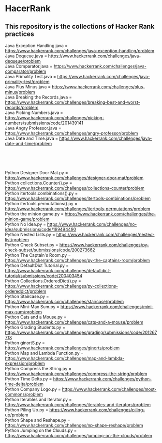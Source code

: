 # HacerRank
## This repository is the collections of Hacker Rank practices


Java Exception Handling.java = https://www.hackerrank.com/challenges/java-exception-handling/problem<br>
Java Dequeue.java = https://www.hackerrank.com/challenges/java-dequeue/problem<br>
Java Comparator.java = https://www.hackerrank.com/challenges/java-comparator/problem<br>
Java Primality Test.java = https://www.hackerrank.com/challenges/java-primality-test/problem<br>
Java Plus Minus.java = https://www.hackerrank.com/challenges/plus-minus/problem<br>
Java Breaking the Records.java = https://www.hackerrank.com/challenges/breaking-best-and-worst-records/problem<br>
Java Picking Numbers.java = https://www.hackerrank.com/challenges/picking-numbers/submissions/code/201439141<br>
Java Angry Professor.java = https://www.hackerrank.com/challenges/angry-professor/problem<br>
Java Date and Time.java = https://www.hackerrank.com/challenges/java-date-and-time/problem<br>

<br>
<br>
<br>

Python Designer Door Mat.py = https://www.hackerrank.com/challenges/designer-door-mat/problem<br>
Python collections.Counter().py = https://www.hackerrank.com/challenges/collections-counter/problem<br>
Python itertools.combinations().py = https://www.hackerrank.com/challenges/itertools-combinations/problem<br>
Python itertools.permutations().py = https://www.hackerrank.com/challenges/itertools-permutations/problem<br>
Python the minion game.py = https://www.hackerrank.com/challenges/the-minion-game/problem<br>
Python No Idea.py = https://www.hackerrank.com/challenges/no-idea/submissions/code/199494490<br>
Python Nested Lists.py = https://www.hackerrank.com/challenges/nested-list/problem<br>
Python Check Subset.py = https://www.hackerrank.com/challenges/py-check-subset/submissions/code/200273662<br>
Python The Captain's Room.py = https://www.hackerrank.com/challenges/py-the-captains-room/problem<br>
Python DefaultDict Tutorial.py = https://www.hackerrank.com/challenges/defaultdict-tutorial/submissions/code/200403454<br>
Python Collections.OrderedDict().py = https://www.hackerrank.com/challenges/py-collections-ordereddict/problem<br>
Python Staircase.py = https://www.hackerrank.com/challenges/staircase/problem<br>
Python Mini-Max Sum.py = https://www.hackerrank.com/challenges/mini-max-sum/problem<br>
Python Cats and a Mouse.py = https://www.hackerrank.com/challenges/cats-and-a-mouse/problem<br>
Python Grading Students.py = https://www.hackerrank.com/challenges/grading/submissions/code/201267718<br>
Python ginortS.py = https://www.hackerrank.com/challenges/ginorts/problem<br>
Python Map and Lambda Function.py = https://www.hackerrank.com/challenges/map-and-lambda-expression/problem<br>
Python Compress the String.py = https://www.hackerrank.com/challenges/compress-the-string/problem<br>
Python Time Delta.py = https://www.hackerrank.com/challenges/python-time-delta/problem<br>
Python Company Logo.py = https://www.hackerrank.com/challenges/most-commons/problem<br>
Python Iterables and Iterator.py = https://www.hackerrank.com/challenges/iterables-and-iterators/problem<br>
Python Piling Up.py = https://www.hackerrank.com/challenges/piling-up/problem<br>
Python Shape and Reshape.py = https://www.hackerrank.com/challenges/np-shape-reshape/problem<br>
Python Jumping on the Clouds.py = https://www.hackerrank.com/challenges/jumping-on-the-clouds/problem<br>





